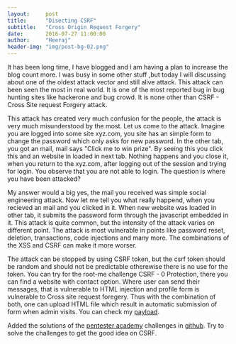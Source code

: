 ```yaml
---
layout:     post
title:      "Disecting CSRF"
subtitle:   "Cross Origin Request Forgery"
date:       2016-07-27 11:00:00
author:     "Heeraj"
header-img: "img/post-bg-02.png"
---
```

<script type='text/javascript' src='//eclkmpbn.com/adServe/banners?tid=98477_161886_3&type=footer&size=468x60'></script>
<p>It has been long time, I have blogged and I am having a plan to increase the blog count more. I was busy in some other stuff
,but today I will discussing about one of the oldest attack vector and still alive attack. This attack can been seen the most 
in real world. It is one of the most reported bug in bug hunting sites like hackerone and bug crowd. It is none other than CSRF
- Cross Site request Forgery attack.<p>

<p>This attack has created very much confusion for the people, the attack is very much misunderstood by the most. Let us come
to the attack. Imagine you are logged into some site xyz.com, you site has an simple form to change the password which only 
asks for new password. In the other tab, you got an mail, mail says "Click me to win prize". By seeing this you click this and 
an website in loaded in next tab. Nothing happens and you close it, when you return to the xyz.com, after logging out of the 
session and trying for login. You observe that you are not able to login. The question is where you have been attacked?<p>

<p>My answer would a big yes, the mail you received was simple social engineering attack. Now let me tell you what really 
happend, when you recieved an mail and you clicked in it. When new website was loaded in other tab, it submits the password 
form through the javascript embedded in it. This attack is quite common, but the intensity of the attack varies on different
point. The attack is most vulnerable in points like password reset, deletion, transactions, code injections and many more. 
The combinations of the XSS and CSRF can make it more worser.<p>

<p>The attack can be stopped by using CSRF token, but the csrf token should be random and should not be predictable otherewise
 there is no use for the token. You can try for the root-me challenge CSRF - 0 Protection, there you can find a website with contact option. Where user can send their messages, that is vulnerable to HTML injection and profile form is vulnerable to Cross site request foregery. Thus with the combination of both, one can upload HTML file which result in automatic submission of form when admin visits. You can check my <a href="https://gist.github.com/heeraj123/7c5c8e011dc6b1f225ae9a174c198fd8">payload</a>.<p>
 
 <p>Added the solutions of the <a href="http://pentesteracademylab.appspot.com/lab/webapp/csrf/1">pentester academy</a> challenges in <a href="https://github.com/heeraj123/CSRF">github</a>. Try to solve the challenges to get the good idea on CSRF.</p>

